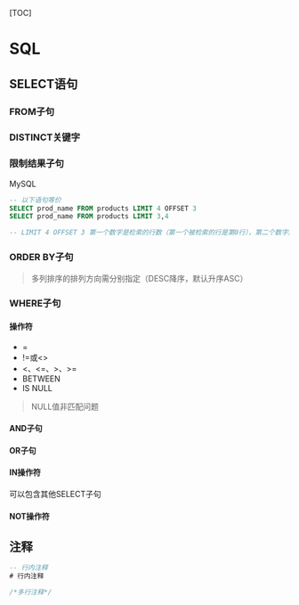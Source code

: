 [TOC]

# SQL

## SELECT语句

### FROM子句

### DISTINCT关键字

### 限制结果子句

MySQL

```sql
-- 以下语句等价
SELECT prod_name FROM products LIMIT 4 OFFSET 3
SELECT prod_name FROM products LIMIT 3,4

-- LIMIT 4 OFFSET 3 第一个数字是检索的行数（第一个被检索的行是第0行），第二个数字是指从哪儿开始

```

### ORDER BY子句

> 多列排序的排列方向需分别指定（DESC降序，默认升序ASC）

### WHERE子句

#### 操作符

- =
- !=或\<\>
- \<、\<=、\>、\>=
- BETWEEN
- IS NULL

> NULL值非匹配问题

#### AND子句

#### OR子句

#### IN操作符

可以包含其他SELECT子句

#### NOT操作符

## 注释

```sql
-- 行内注释
# 行内注释

/*多行注释*/
```
